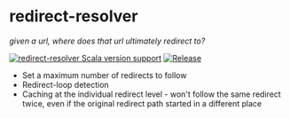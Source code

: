 # redirect-resolver
_given a url, where does that url ultimately redirect to?_

[![redirect-resolver Scala version support](https://index.scala-lang.org/guardian/redirect-resolver/redirect-resolver/latest-by-scala-version.svg?platform=jvm)](https://index.scala-lang.org/guardian/redirect-resolver/redirect-resolver)
[![Release](https://github.com/guardian/redirect-resolver/actions/workflows/release.yml/badge.svg)](https://github.com/guardian/redirect-resolver/actions/workflows/release.yml)

* Set a maximum number of redirects to follow
* Redirect-loop detection
* Caching at the individual redirect level - won't follow the same redirect twice, even if the original redirect path started in a different place

